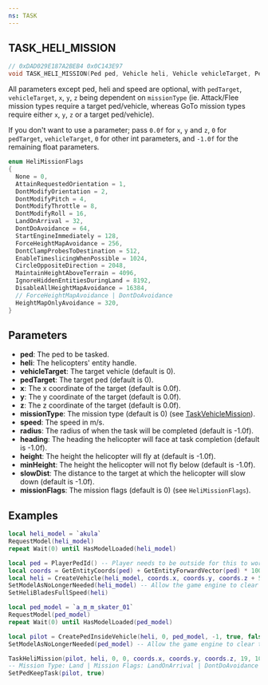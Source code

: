 ```yaml
---
ns: TASK
---
```

## TASK_HELI_MISSION

```c
// 0xDAD029E187A2BEB4 0x0C143E97
void TASK_HELI_MISSION(Ped ped, Vehicle heli, Vehicle vehicleTarget, Ped pedTarget, float x, float y, float z, int missionType, float speed, float radius, float heading, cs_type(int) float height, float minHeight, cs_type(Hash) float slowDist, int missionFlags);
```

All parameters except ped, heli and speed are optional, with `pedTarget`, `vehicleTarget`, `x`, `y`, `z` being dependent on `missionType` (ie. Attack/Flee mission types require a target ped/vehicle, whereas GoTo mission types require either `x`, `y`, `z` or a target ped/vehicle).

If you don't want to use a parameter; pass `0.0f` for `x`, `y` and `z`, `0` for `pedTarget`, `vehicleTarget`, `0` for other int parameters, and `-1.0f` for the remaining float parameters.

```c
enum HeliMissionFlags
{
  None = 0,
  AttainRequestedOrientation = 1,
  DontModifyOrientation = 2,
  DontModifyPitch = 4,
  DontModifyThrottle = 8,
  DontModifyRoll = 16,
  LandOnArrival = 32,
  DontDoAvoidance = 64,
  StartEngineImmediately = 128,
  ForceHeightMapAvoidance = 256,
  DontClampProbesToDestination = 512,
  EnableTimeslicingWhenPossible = 1024,
  CircleOppositeDirection = 2048,
  MaintainHeightAboveTerrain = 4096,
  IgnoreHiddenEntitiesDuringLand = 8192,
  DisableAllHeightMapAvoidance = 16384,
  // ForceHeightMapAvoidance | DontDoAvoidance
  HeightMapOnlyAvoidance = 320,
}
```

## Parameters
* **ped**: The ped to be tasked.
* **heli**: The helicopters' entity handle.
* **vehicleTarget**: The target vehicle (default is 0).
* **pedTarget**: The target ped (default is 0).
* **x**: The x coordinate of the target (default is 0.0f).
* **y**: The y coordinate of the target (default is 0.0f).
* **z**: The z coordinate of the target (default is 0.0f).
* **missionType**: The mission type (default is 0) (see [TaskVehicleMission](#_0x659427E0EF36BCDE)).
* **speed**: The speed in m/s.
* **radius**: The radius of when the task will be completed (default is -1.0f).
* **heading**:  The heading the helicopter will face at task completion (default is -1.0f).
* **height**: The height the helicopter will fly at (default is -1.0f).
* **minHeight**: The height the helicopter will not fly below (default is -1.0f).
* **slowDist**: The distance to the target at which the helicopter will slow down (default is -1.0f).
* **missionFlags**: The mission flags (default is 0) (see `HeliMissionFlags`).

## Examples

```lua
local heli_model = `akula`
RequestModel(heli_model)
repeat Wait(0) until HasModelLoaded(heli_model)

local ped = PlayerPedId() -- Player needs to be outside for this to work
local coords = GetEntityCoords(ped) + GetEntityForwardVector(ped) * 100.0
local heli = CreateVehicle(heli_model, coords.x, coords.y, coords.z + 50.0, GetEntityHeading(ped) - 180.0, true, false)
SetModelAsNoLongerNeeded(heli_model) -- Allow the game engine to clear the model from memory
SetHeliBladesFullSpeed(heli)

local ped_model = `a_m_m_skater_01`
RequestModel(ped_model)
repeat Wait(0) until HasModelLoaded(ped_model)

local pilot = CreatePedInsideVehicle(heli, 0, ped_model, -1, true, false)
SetModelAsNoLongerNeeded(ped_model) -- Allow the game engine to clear the model from memory

TaskHeliMission(pilot, heli, 0, 0, coords.x, coords.y, coords.z, 19, 10.0, -1.0, -1.0, -1.0, -1.0, -1.0, 96)
-- Mission Type: Land | Mission Flags: LandOnArrival | DontDoAvoidance
SetPedKeepTask(pilot, true)
```

